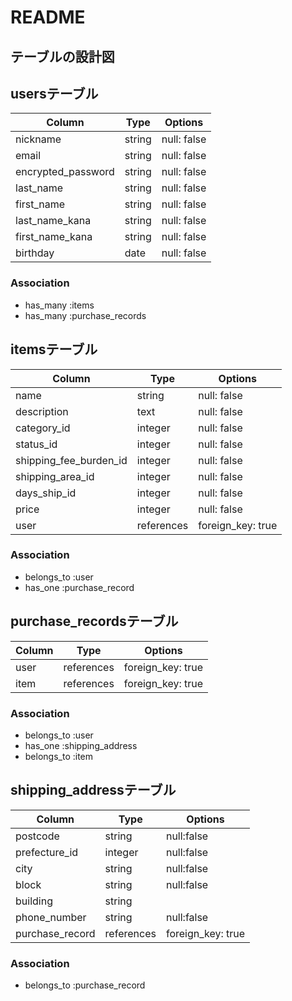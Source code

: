 # README

## テーブルの設計図

## usersテーブル

| Column               | Type     | Options     |
| -------------------- | -------- | ----------- |
| nickname             | string   | null: false |
| email                | string   |null: false |
| encrypted_password   | string  | null: false |
| last_name            | string   | null: false |
| first_name           | string   | null: false |
| last_name_kana       | string   | null: false |
| first_name_kana      | string   | null: false |
| birthday             | date     | null: false |

### Association

- has_many :items
- has_many :purchase_records

## itemsテーブル

| Column               | Type     | Options     |
| -------------------- | -------- | ----------- |
| name            | string   | null: false |
| description     | text     | null: false |
| category_id             | integer  | null: false |
| status_id          | integer  | null: false |
| shipping_fee_burden_id  | integer  | null: false |
| shipping_area_id        | integer  | null: false |
| days_ship_id            | integer  | null: false |
| price                | integer  | null: false |
| user                 | references | foreign_key: true |

### Association

- belongs_to :user
- has_one :purchase_record

## purchase_recordsテーブル

| Column               | Type    | Options     |
| -------------------- | ------- | ----------- |
| user                 | references | foreign_key: true |
| item                 | references | foreign_key: true |
### Association

- belongs_to :user
- has_one :shipping_address
- belongs_to :item


## shipping_addressテーブル

| Column               | Type   | Options     |
| -------------------- | ------ | ----------- |
| postcode             | string | null:false  |
| prefecture_id        | integer | null:false  |
| city                 | string | null:false  |
| block                | string | null:false  |
| building             | string |             |
| phone_number         | string | null:false |
| purchase_record      | references | foreign_key: true |

### Association

- belongs_to :purchase_record